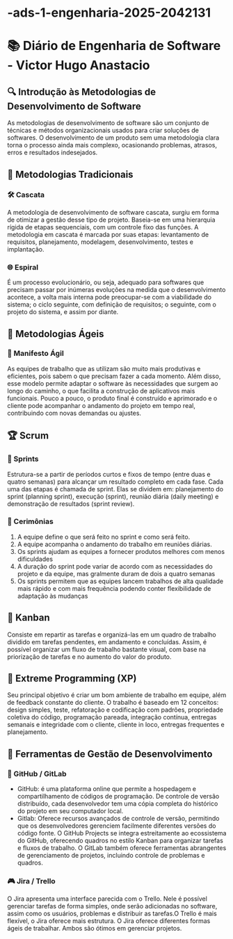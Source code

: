 # -ads-1-engenharia-2025-2042131
# 📚 Diário de Engenharia de Software - Victor Hugo Anastacio

## 🔍 Introdução às Metodologias de Desenvolvimento de Software  
 As metodologias de desenvolvimento de software são um conjunto de técnicas e métodos organizacionais usados para criar soluções de softwares. O desenvolvimento de um produto sem uma metodologia clara torna o processo ainda mais complexo, ocasionando problemas, atrasos, erros e resultados indesejados.

## 📖 Metodologias Tradicionais  
### 🛠️ Cascata  
 A metodologia de desenvolvimento de software cascata, surgiu em forma de otimizar a gestão desse tipo de projeto. Baseia-se em uma hierarquia rígida de etapas sequenciais, com um controle fixo das funções. A metodologia em cascata é marcada por suas etapas: levantamento de requisitos, planejamento, modelagem, desenvolvimento, testes e implantação.

### 🌐 Espiral  
 É um processo evolucionário, ou seja, adequado para softwares que precisam passar por inúmeras evoluções na medida que o desenvolvimento acontece, a volta mais interna pode preocupar-se com a viabilidade do sistema; o ciclo seguinte, com definição de requisitos; o seguinte, com o projeto do sistema, e assim por diante.

## 💪 Metodologias Ágeis  
### 📖 Manifesto Ágil  
 As equipes de trabalho que as utilizam são muito mais produtivas e eficientes, pois sabem o que precisam fazer a cada momento. Além disso, esse modelo permite adaptar o software às necessidades que surgem ao longo do caminho, o que facilita a construção de aplicativos mais funcionais. Pouco a pouco, o produto final é construído e aprimorado e o cliente pode acompanhar o andamento do projeto em tempo real, contribuindo com novas demandas ou ajustes.

## 🏆 Scrum  
### 📅 Sprints  
 Estrutura-se a partir de períodos curtos e fixos de tempo (entre duas e quatro semanas) para alcançar um resultado completo em cada fase. Cada uma das etapas é chamada de sprint. Elas se dividem em: planejamento do sprint (planning sprint), execução (sprint), reunião diária (daily meeting) e demonstração de resultados (sprint review). 

### 💬 Cerimônias  
1. A equipe define o que será feito no sprint e como será feito.
2. A equipe acompanha o andamento do trabalho em reuniões diárias.
3. Os sprints ajudam as equipes a fornecer produtos melhores com menos dificuldades
4. A duração do sprint pode variar de acordo com as necessidades do projeto e da equipe, mas gralmente duram de dois a quatro semanas
5. Os sprints permitem que as equipes lancem trabalhos de alta qualidade mais rápido e com mais frequência podendo conter flexibilidade de adaptação às mudanças


## 🎯 Kanban  
 Consiste em repartir as tarefas e organizá-las em um quadro de trabalho dividido em tarefas pendentes, em andamento e concluídas. Assim, é possível organizar um fluxo de trabalho bastante visual, com base na priorização de tarefas e no aumento do valor do produto.

## 🚀 Extreme Programming (XP)  
 Seu principal objetivo é criar um bom ambiente de trabalho em equipe, além de feedback constante do cliente. O trabalho é baseado em 12 conceitos: design simples, teste, refatoração e codificação com padrões, propriedade coletiva do código, programação pareada, integração contínua, entregas semanais e integridade com o cliente, cliente in loco, entregas frequentes e planejamento.

## 🔧 Ferramentas de Gestão de Desenvolvimento  
### 💪 GitHub / GitLab  
- GitHub: é uma plataforma online que permite a hospedagem e compartilhamento de códigos de programação. De controle de versão distribuído, cada desenvolvedor tem uma cópia completa do histórico do projeto em seu computador local.
- Gitlab: Oferece recursos avançados de controle de versão, permitindo que os desenvolvedores gerenciem facilmente diferentes versões do código fonte.
  O GitHub Projects se integra estreitamente ao ecossistema do GitHub, oferecendo quadros no estilo Kanban para organizar tarefas e fluxos de trabalho.
O GitLab também oferece ferramentas abrangentes de gerenciamento de projetos, incluindo controle de problemas e quadros. 

### 🎮 Jira / Trello  
O Jira apresenta uma interface parecida com o Trello. Nele é possível gerenciar tarefas de forma simples, onde serão adicionadas no software, assim como os usuários, problemas e distribuir as tarefas.O Trello é mais flexível, o Jira oferece mais estrutura. O Jira oferece diferentes formas ágeis de trabalhar. Ambos são ótimos em gerenciar projetos.
